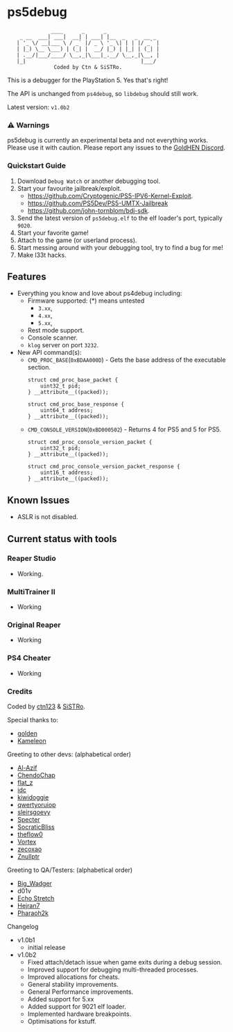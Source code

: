 # ps5debug
```
              ____      _      _
    _ __  ___| ___|  __| | ___| |__  _   _  __ _
   | '_ \/ __|___ \ / _` |/ _ \ '_ \| | | |/ _` |
   | |_) \__ \___) | (_| |  __/ |_) | |_| | (_| |
   | .__/|___/____/ \__,_|\___|_.__/ \__,_|\__, |
   |_|                                     |___/
               Coded by Ctn & SiSTRo.

```

This is a debugger for the PlayStation 5. Yes that's right!

The API is unchanged from `ps4debug`, so `libdebug` should still work.

Latest version: `v1.0b2`

### :warning: Warnings

ps5debug is currently an experimental beta and not everything works. Please use it with caution.
Please report any issues to the [GoldHEN Discord](https://discord.gg/pR5NTEVBGt).

### Quickstart Guide
1. Download `Debug Watch` or another debugging tool.
1. Start your favourite jailbreak/exploit.
   - https://github.com/Cryptogenic/PS5-IPV6-Kernel-Exploit.
   - https://github.com/PS5Dev/PS5-UMTX-Jailbreak
   - https://github.com/john-tornblom/bdj-sdk.
1. Send the latest version of `ps5debug.elf` to the elf loader's port, typically `9020`.
1. Start your favorite game!
1. Attach to the game (or userland process).
1. Start messing around with your debugging tool, try to find a bug for me!
1. Make l33t hacks.

## Features

- Everything you know and love about ps4debug including:
  - Firmware supported: (*) means untested
    - `3.xx`,
    - `4.xx`,
    - `5.xx`,
  - Rest mode support.
  - Console scanner.
  - `klog` server on port `3232`.
- New API command(s):
  - `CMD_PROC_BASE`(`0xBDAA000D`) - Gets the base address of the executable section.
    ```
    struct cmd_proc_base_packet {
        uint32_t pid;
    } __attribute__((packed));

    struct cmd_proc_base_response {
        uint64_t address;
    } __attribute__((packed));
    ```
  - `CMD_CONSOLE_VERSION`(`0xBD000502`) - Returns 4 for PS5 and 5 for PS5.
    ```
    struct cmd_proc_console_version_packet {
        uint32_t pid;
    } __attribute__((packed));

    struct cmd_proc_console_version_packet_response {
        uint16_t address;
    } __attribute__((packed));
    ```

## Known Issues

- ASLR is not disabled.


## Current status with tools

### Reaper Studio
- Working.

### MultiTrainer II
- Working

### Original Reaper
- Working

### PS4 Cheater
- Working

### Credits

Coded by [ctn123](https://github.com/ctn123) & [SiSTRo](https://github.com/SiSTR0).

Special thanks to:
- [golden](https://github.com/jogolden)
- [Kameleon](https://github.com/kmeps4)

Greeting to other devs: (alphabetical order)
- [Al-Azif](https://github.com/Al-Azif)
- [ChendoChap](https://github.com/ChendoChap)
- [flat_z](https://github.com/flatz)
- [idc](https://github.com/idc)
- [kiwidoggie](https://github.com/kiwidoggie)
- [qwertyoruiop](https://twitter.com/qwertyoruiopz)
- [sleirsgoevy](https://github.com/sleirsgoevy)
- [Specter](https://github.com/Cryptogenic)
- [SocraticBliss](https://github.com/SocraticBliss)
- [theflow0](https://github.com/TheOfficialFloW)
- [Vortex](https://github.com/xvortex)
- [zecoxao](https://twitter.com/notzecoxao)
- [Znullptr](https://github.com/dmiller423)

Greeting to QA/Testers: (alphabetical order)
- [Big_Wadger](https://twitter.com/big_wadger)
- d01v
- [Echo Stretch](https://twitter.com/StretchEcho)
- [Hejran7](https://www.youtube.com/@BabaAlloush)
- [Pharaoh2k](https://github.com/Pharaoh2k)

Changelog
- v1.0b1
  - initial release
- v1.0b2
  - Fixed attach/detach issue when game exits during a debug session.
  - Improved support for debugging multi-threaded processes.
  - Improved allocations for cheats.
  - General stability improvements.
  - General Performance improvements.
  - Added support for 5.xx
  - Added support for 9021 elf loader.
  - Implemented hardware breakpoints.
  - Optimisations for kstuff.

